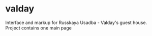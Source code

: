 # valday
Interface and markup for Russkaya Usadba - Valday's guest house.  
Project contains one main page
